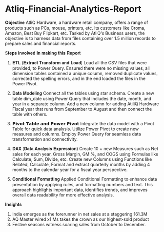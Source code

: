 # Atliq-Financial-Analytics-Report

𝐎𝐛𝐣𝐞𝐜𝐭𝐢𝐯𝐞
AtliQ Hardware, a hardware retail company, offers a range of products such as PCs, mouse, printers, etc. Its customers like Croma, Amazon, Best Buy Flipkart, etc. Tasked by AtliQ's Business users, the objective is to harness data from files containing over 1.5 million records to prepare sales and financial reports.
 
S𝐭𝐞𝐩𝐬 𝐢𝐧𝐯𝐨𝐥𝐯𝐞𝐝 𝐢𝐧 𝐦𝐚𝐤𝐢𝐧𝐠 𝐭𝐡𝐢𝐬 𝐑𝐞𝐩𝐨𝐫𝐭
 
1. 𝐄𝐓𝐋 (𝐄𝐱𝐭𝐫𝐚𝐜𝐭 𝐓𝐫𝐚𝐧𝐬𝐟𝐨𝐫𝐦 𝐚𝐧𝐝 𝐋𝐨𝐚𝐝)
Load all the CSV files that were provided, to Power Query. Ensured there were no missing values, all dimension tables contained a unique column, removed duplicate values, corrected the spelling errors, and in the end loaded the files in the Power Pivot.
 
2. 𝐃𝐚𝐭𝐚 𝐌𝐨𝐝𝐞𝐥𝐢𝐧𝐠
Connect all the tables using star schema. Create a new table dim_date using Power Query that includes the date, month, and year in a separate column. Add a new column for adding AtiliQ Hardware Fiscal year that runs from September to August and then connect the table with others.
 
3. 𝗣𝗶𝘃𝗼𝘁 𝗧𝗮𝗯𝗹𝗲 𝗮𝗻𝗱 𝗣𝗼𝘄𝗲𝗿 𝗣𝗶𝘃𝗼𝘁
Integrate the data model with a Pivot Table for quick data analysis. Utilize Power Pivot to create new measures and columns. Employ Power Query for seamless data transformation and connectivity.
 
4. 𝐃𝐀𝐗 (𝐃𝐚𝐭𝐚 𝐀𝐧𝐚𝐥𝐲𝐬𝐢𝐬 𝐄𝐱𝐩𝐫𝐞𝐬𝐬𝐢𝐨𝐧)
Create 10 + new Measures such as Net sales for each year, Gross Margin, GM %, and COGS using Formulas like Calculate, Sum, Divide, etc. Create new Columns using Functions like Related, Calculate, Format and extract quarterly months by adding 4 months to the calendar year for a fiscal year perspective.
 
5.  𝐂𝐨𝐧𝐝𝐢𝐭𝐢𝐨𝐧𝐚𝐥 𝐅𝐨𝐫𝐦𝐚𝐭𝐭𝐢𝐧𝐠 
Applied Conditional Formatting to enhance data presentation by applying rules, and formatting numbers and text. This approach highlights important data, identifies trends, and improves overall data readability for more effective analysis.
 

𝐈𝐧𝐬𝐢𝐠𝐡𝐭𝐬
1. India emerges as the forerunner in net sales at a staggering 161.3M
2. AQ Master wired x1 Ms takes the crown as our highest-sold product
3. Festive seasons witness soaring sales from October to December.

